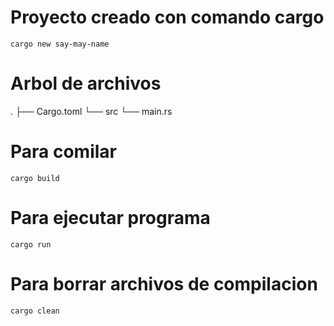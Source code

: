 # Proyecto creado con comando cargo

	cargo new say-may-name

# Arbol de archivos 

.
├── Cargo.toml
└── src
    └── main.rs

# Para comilar

	cargo build

# Para ejecutar programa

	cargo run

# Para borrar archivos de compilacion

	cargo clean
